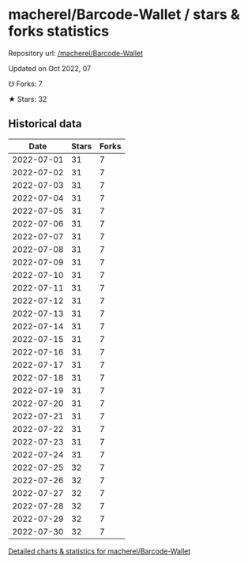 # macherel/Barcode-Wallet / stars & forks statistics

Repository url: [/macherel/Barcode-Wallet](https://github.com/macherel/Barcode-Wallet)

Updated on Oct 2022, 07

☋ Forks: 7

★ Stars: 32

## Historical data
| Date | Stars | Forks |
|------|-------|-------|
| 2022-07-01 | 31 | 7 | 
| 2022-07-02 | 31 | 7 | 
| 2022-07-03 | 31 | 7 | 
| 2022-07-04 | 31 | 7 | 
| 2022-07-05 | 31 | 7 | 
| 2022-07-06 | 31 | 7 | 
| 2022-07-07 | 31 | 7 | 
| 2022-07-08 | 31 | 7 | 
| 2022-07-09 | 31 | 7 | 
| 2022-07-10 | 31 | 7 | 
| 2022-07-11 | 31 | 7 | 
| 2022-07-12 | 31 | 7 | 
| 2022-07-13 | 31 | 7 | 
| 2022-07-14 | 31 | 7 | 
| 2022-07-15 | 31 | 7 | 
| 2022-07-16 | 31 | 7 | 
| 2022-07-17 | 31 | 7 | 
| 2022-07-18 | 31 | 7 | 
| 2022-07-19 | 31 | 7 | 
| 2022-07-20 | 31 | 7 | 
| 2022-07-21 | 31 | 7 | 
| 2022-07-22 | 31 | 7 | 
| 2022-07-23 | 31 | 7 | 
| 2022-07-24 | 31 | 7 | 
| 2022-07-25 | 32 | 7 | 
| 2022-07-26 | 32 | 7 | 
| 2022-07-27 | 32 | 7 | 
| 2022-07-28 | 32 | 7 | 
| 2022-07-29 | 32 | 7 | 
| 2022-07-30 | 32 | 7 | 


[Detailed charts & statistics for macherel/Barcode-Wallet](https://reviewgithub.com/rep/macherel/Barcode-Wallet)
